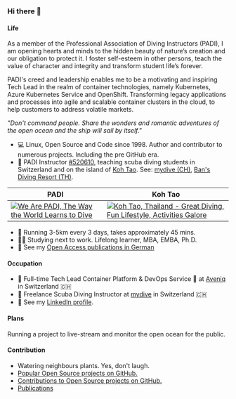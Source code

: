 ### Hi there 👋

#### Life
As a member of the Professional Association of Diving Instructors (PADI), I am opening hearts and minds to the hidden beauty of nature’s creation and our obligation to protect it. I foster self-esteem in other persons, teach the value of character and integrity and transform student life’s forever.

PADI's creed and leadership enables me to be a motivating and inspiring Tech Lead in the realm of container technologies, namely Kubernetes, Azure Kubernetes Service and OpenShift. Transforming legacy applications and processes into agile and scalable container clusters in the cloud, to help customers to address volatile markets.

*"Don't command people. Share the wonders and romantic adventures of the open ocean and the ship will sail by itself."*

- :computer: Linux, Open Source and Code since 1998. Author and contributor to numerous projects. Including the pre GitHub era.
- :diving_mask: PADI Instructor [#520610](https://apps.padi.com/scuba-diving/pro-chek/), teaching scuba diving students in Switzerland and on the island of [Koh Tao](https://goo.gl/maps/PE21YfwVDdccLDqd7). See: [mydive (CH)](https://www.mydive.ch), [Ban's Diving Resort (TH)](https://www.bansdivingresort.com).

| PADI | Koh Tao |
| --- | --- |
| [![We Are PADI, The Way the World Learns to Dive](https://img.youtube.com/vi/w8-KIkOUWME/0.jpg)](https://www.youtube.com/watch?v=w8-KIkOUWME) | [![Koh Tao, Thailand - Great Diving, Fun Lifestyle, Activities Galore](https://img.youtube.com/vi/xLvDCsORh0U/0.jpg)](https://www.youtube.com/watch?v=xLvDCsORh0U) |

- :athletic_shoe: Running 3-5km every 3 days, takes approximately 45 mins.
- :student: Studying next to work. Lifelong learner, MBA, EMBA, Ph.D.
- 📕 See my [Open Access publications in German](https://spreitzer.ch/publications)

#### Occupation
- :briefcase: Full-time Tech Lead Container Platform & DevOps Service :space_invader: at [Aveniq](https://www.aveniq.ch) in Switzerland :switzerland:
- :diving_mask: Freelance Scuba Diving Instructor at [mydive](https://www.mydive.ch) in Switzerland :switzerland:
- :speech_balloon: See my [LinkedIn profile](https://www.linkedin.com/in/sspreitzer/).

#### Plans
Running a project to live-stream and monitor the open ocean for the public.

#### Contribution
- Watering neighbours plants. Yes, don't laugh.
- [Popular Open Source projects on GitHub.](https://github.com/sspreitzer?tab=repositories&q=&type=&language=&sort=stargazers)
- [Contributions to Open Source projects on GitHub.](https://github.com/sspreitzer)
- [Publications](https://spreitzer.ch/publications)


<!--
**sspreitzer/sspreitzer** is a ✨ _special_ ✨ repository because its `README.md` (this file) appears on your GitHub profile.

Here are some ideas to get you started:

- 🔭 I’m currently working on ...
- 🌱 I’m currently learning ...
- 👯 I’m looking to collaborate on ...
- 🤔 I’m looking for help with ...
- 💬 Ask me about ...
- 📫 How to reach me: ...
- 😄 Pronouns: ...
- ⚡ Fun fact: ...
-->
